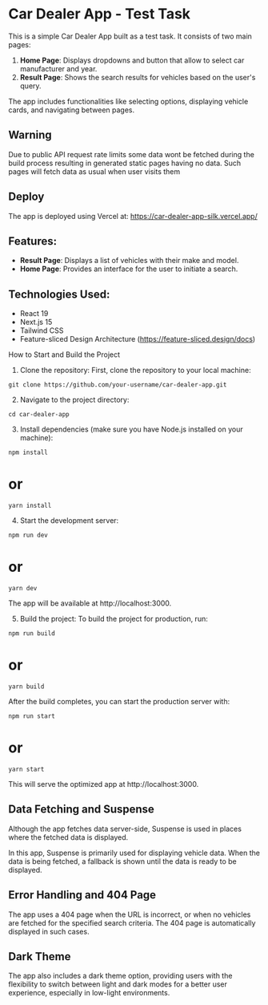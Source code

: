 # Car Dealer App - Test Task

This is a simple Car Dealer App built as a test task. It consists of two main
pages:

1. **Home Page**: Displays dropdowns and button that allow to select car
   manufacturer and year.
2. **Result Page**: Shows the search results for vehicles based on the user's
   query.

The app includes functionalities like selecting options, displaying vehicle
cards, and navigating between pages.

## Warning

Due to public API request rate limits some data wont be fetched during the build
process resulting in generated static pages having no data. Such pages will fetch data as usual when user visits them

## Deploy

The app is deployed using Vercel at: https://car-dealer-app-silk.vercel.app/

## Features:

- **Result Page**: Displays a list of vehicles with their make and model.
- **Home Page**: Provides an interface for the user to initiate a search.

## Technologies Used:

- React 19
- Next.js 15
- Tailwind CSS
- Feature-sliced Design Architecture (https://feature-sliced.design/docs)

How to Start and Build the Project

1. Clone the repository: First, clone the repository to your local machine:

`git clone https://github.com/your-username/car-dealer-app.git`

2. Navigate to the project directory:

`cd car-dealer-app`

3. Install dependencies (make sure you have Node.js installed on your machine):

`npm install`

# or

`yarn install`

4. Start the development server:

`npm run dev`

# or

`yarn dev`

The app will be available at http://localhost:3000.

5. Build the project: To build the project for production, run:

`npm run build`

# or

`yarn build`

After the build completes, you can start the production server with:

`npm run start`

# or

`yarn start`

This will serve the optimized app at http://localhost:3000.

## Data Fetching and Suspense

Although the app fetches data server-side, Suspense is used in places where the
fetched data is displayed.

In this app, Suspense is primarily used for displaying vehicle data. When the
data is being fetched, a fallback is shown until the data is ready to be
displayed.

## Error Handling and 404 Page

The app uses a 404 page when the URL is incorrect, or when no vehicles are
fetched for the specified search criteria. The 404 page is automatically
displayed in such cases.

## Dark Theme

The app also includes a dark theme option, providing users with the flexibility
to switch between light and dark modes for a better user experience, especially
in low-light environments.
